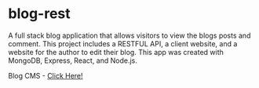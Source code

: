 # blog-rest

A full stack blog application that allows visitors to view the blogs posts and comment. This project includes a RESTFUL API, a client website, and a website for the author to edit their blog. This app was created with MongoDB, Express, React, and Node.js.

Blog CMS - [Click Here!](https://github.com/luhook04/blog-rest-cms)
